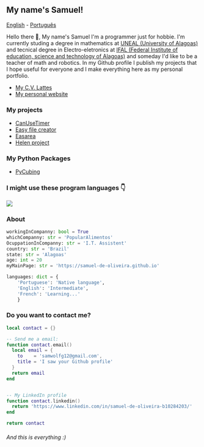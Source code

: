 ## My name's Samuel!

[English](https://github.com/Samuel-de-Oliveira/Samuel-de-Oliveira) - [Português](https://github.com/Samuel-de-Oliveira/Samuel-de-Oliveira/blob/main/LEIA-ME.md)

Hello there 👋, My name's Samuel I'm a programmer just for hobbie. I'm currently studing a degree in mathematics at [UNEAL (University of Alagoas)](https://uneal.edu.br) and tecnical degree in Electro-eletronics at [IFAL (Federal Institute of education, science and technology of Alagoas)](https://en.ifal.edu.br/)
and someday I'd like to be a teacher of math and robotics. In my Github profile I publish my projects that I hope useful for everyone and I make everything here
as my personal portfolio.

- [My C.V. Lattes](https://lattes.cnpq.br/6075984029805616/)
- [My personal website](https://samuel-de-oliveira.github.io/)

### My projects

- [CanUseTimer](https://github.com/Samuel-de-Oliveira/CanUseTimer)
- [Easy file creator](https://github.com/samuel-de-Oliveira/easyFileCreator)
- [Easarea](https://github.com/samuel-de-oliveira/Easarea)
- [Helen project](https://github.com/samuel-de-Oliveira/helen)

### My Python Packages

- [PyCubing](https://github.com/Samuel-de-Oliveira/PyCubing)

### I might use these program languages 👇

<img src="https://github-readme-stats.vercel.app/api/top-langs/?username=samuel-de-oliveira&layout=compact&langs_count=12&theme=darcula">

### About

``` Python
workingInCompanny: bool = True
whichCompanny: str = 'PopularAlimentos'
OcuppationInCompanny: str = 'I.T. Assistent'
country: str = 'Brazil'
state: str = 'Alagoas'
age: int = 20
myMainPage: str = 'https://samuel-de-oliveira.github.io'

languages: dict = {
    'Portuguese': 'Native language',
    'English': 'Intermediate',
    'French': 'Learning...'
    }
```

### Do you want to contact me?

```lua
local contact = {}

-- Send me a email:
function contact.email()
  local email = {
    to    = 'samwolfg12@gmail.com',
    title = 'I saw your Github profile'
  }
  return email
end


-- My LinkedIn profile
function contact.linkedin()
  return 'https://www.linkedin.com/in/samuel-de-oliveira-b10284203/'
end

return contact
```

###### *And this is everything :)*
